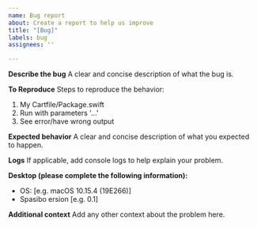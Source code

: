 ```yaml
---
name: Bug report
about: Create a report to help us improve
title: "[Bug]"
labels: bug
assignees: ''

---
```


**Describe the bug**
A clear and concise description of what the bug is.

**To Reproduce**
Steps to reproduce the behavior:
1. My Cartfile/Package.swift
2. Run with parameters '...'
3. See error/have wrong output

**Expected behavior**
A clear and concise description of what you expected to happen.

**Logs**
If applicable, add console logs to help explain your problem.

**Desktop (please complete the following information):**
 - OS: [e.g. macOS 10.15.4 (19E266)]
 - Spasibo ersion [e.g. 0.1]

**Additional context**
Add any other context about the problem here.

